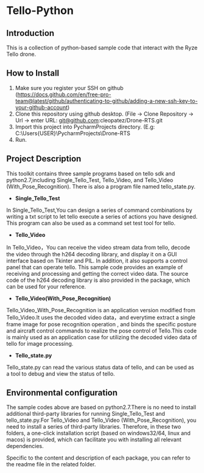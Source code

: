 # Tello-Python

## Introduction

This is a collection of python-based sample code that interact with the Ryze Tello drone.

## How to Install

1. Make sure you register your SSH on github (https://docs.github.com/en/free-pro-team@latest/github/authenticating-to-github/adding-a-new-ssh-key-to-your-github-account)
2. Clone this repository using github desktop. (File -> Clone Repository -> Url -> enter URL: git@github.com:cleopatez/Drone-RTS.git
3. Import this project into PycharmProjects directory. (E.g: C:\Users\{USER}\PycharmProjects\Drone-RTS
4. Run.

## Project Description

This toolkit contains three sample programs based on tello sdk and python2.7,including Single_Tello_Test, Tello_Video, and Tello_Video (With_Pose_Recognition). There is also a program file named tello_state.py.

- **Single_Tello_Test**

 In Single_Tello_Test,You can design a series of command combinations by writing a txt script to let tello execute a series of actions you have designed. This program can also be used as a command set test tool for tello.

- **Tello_Video**

 In Tello_Video，You can receive the video stream data from tello, decode the video through the h264 decoding library, and display it on a GUI interface based on Tkinter and PIL. In addition, it also supports a control panel that can operate tello. This sample code provides an example of receiving and processing and getting the correct video data. The source code of the h264 decoding library is also provided in the package, which can be used for your reference.

- **Tello_Video(With_Pose_Recognition)**

 Tello_Video_With_Pose_Recognition is an application version modified from Tello_Video.It uses the decoded video data，and everytime extract a single frame image for pose recognition operation , and binds the specific posture and aircraft control commands to realize the pose control of Tello.This code is mainly used as an application case for utilizing the decoded video data of tello for image processing.

- **Tello_state.py**

 Tello_state.py can read the various status data of tello, and can be used as a tool to debug and view the status of tello.

## Environmental configuration

The sample codes above are based on python2.7.There is no need to install additional third-party libraries for running Single_Tello_Test and tello_state.py.For Tello_Video and Tello_Video (With_Pose_Recognition), you need to install a series of third-party libraries. Therefore, in these two folders, a one-click installation script (based on windows32/64, linux and macos) is provided, which can facilitate you with installing all relevant dependencies.

Specific to the content and description of each package, you can refer to the readme file in the related folder.
